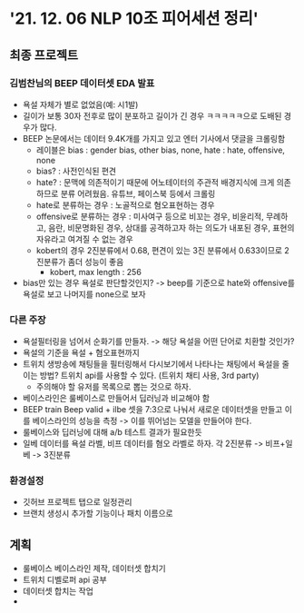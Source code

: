 # '21. 12. 06 NLP 10조 피어세션 정리'

## 최종 프로젝트
### 김범찬님의 BEEP 데이터셋 EDA 발표
- 욕설 자체가 별로 없었음(예: 시1발)
- 길이가 보통 30자 전후로 많이 분포하고 길이가 긴 경우 ㅋㅋㅋㅋㅋ으로 도배된 경우가 많다.
- BEEP 논문에서는 데이터 9.4K개를 가지고 있고 엔터 기사에서 댓글을 크롤링함
    - 레이블은 bias : gender bias, other bias, none, hate : hate, offensive, none
    - bias? : 사전인식된 편견
    - hate? : 문맥에 의존적이기 때문에 어노테이터의 주관적 배경지식에 크게 의존하므로 분류 어려웠음. 유튜브, 페이스북 등에서 크롤링
    - hate로 분류하는 경우 : 노골적으로 혐오표현하는 경우
    - offensive로 분류하는 경우 : 미사여구 등으로 비꼬는 경우, 비윤리적, 무례하고, 음란, 비문명화된 경우, 상대를 공격하고자 하는 의도가 내포된 경우, 표현의 자유라고 여겨질 수 없는 경우
    - kobert의 경우 2진분류에서 0.68, 편견이 있는 3진 분류에서 0.633이므로 2진분류가 좀더 성능이 좋음
        - kobert, max length : 256
- bias만 있는 경우 욕설로 판단할것인지? -> beep를 기준으로 hate와 offensive를 욕설로 보고 나머지를 none으로 보자


### 다른 주장
- 욕설필터링을 넘어서 순화기를 만들자. -> 해당 욕설을 어떤 단어로 치환할 것인가?
- 욕설의 기준을 욕설 + 혐오표현까지
- 트위치 생방송에 채팅들을 필터링해서 다시보기에서 나타나는 채팅에서 욕설을 줄이는 방법? 트위치 api를 사용할 수 있다. (트위치 채티 사용, 3rd party)
    - 주의해야 할 유저를 목록으로 뽑는 것으로 하자.
- 베이스라인은 룰베이스로 만들어서 딥러닝과 비교해야 함
- BEEP train Beep valid + ilbe 셋을 7:3으로 나눠서 새로운 데이터셋을 만들고 이를 베이스라인의 성능을 측정 -> 이를 뛰어넘는 모델을 만들어야 한다.
- 룰베이스와 딥러닝에 대해 a/b 테스트 결과가 필요한듯
- 일베 데이터를 욕설 라벨, 비프 데이터를 혐오 라벨로 하자. 각 2진분류 -> 비프+일베 -> 3진분류


### 환경설정
- 깃허브 프로젝트 탭으로 일정관리
- 브랜치 생성시 추가할 기능이나 패치 이름으로 


## 계획
- 룰베이스 베이스라인 제작, 데이터셋 합치기
- 트위치 디벨로퍼 api 공부
- 데이터셋 합치는 작업
- 

